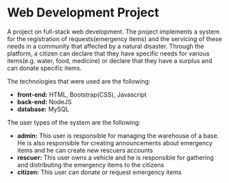 # Web Development Project
A project on full-stack web development. The project implements a system for the registration of requests(emergency items) and the servicing of these needs in a community that affected by a natural disaster. Through the platform, a citizen can declare that they have specific needs for various items(e.g. water, food, medicine) or declare that they have a surplus and can donate specific items.

The technologies that were used are the following:
- **front-end:** HTML, Bootstrap(CSS), Javascript
- **back-end:** NodeJS
- **database:** MySQL

The user types of the system are the following:
- **admin:** This user is responsible for managing the warehouse of a base. He is also responsible for creating announcements about emergency items and he can create new rescuers accounts
- **rescuer:** This user owns a vehicle and he is responsible for gathering and distributing the emergency items to the citizens
- **citizen:** This user can donate or request emergency items
